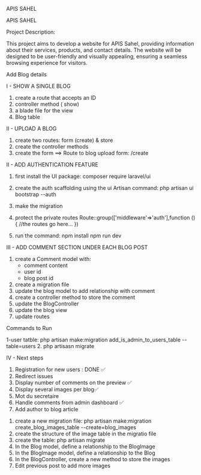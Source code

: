 APIS SAHEL

APIS SAHEL

Project Description:

This project aims to develop a website for APIS Sahel, providing information about their services, products, and contact details. The website will be designed to be user-friendly and visually appealing, ensuring a seamless browsing experience for visitors.

Add Blog details

I - SHOW A SINGLE BLOG

1. create a route that accepts an ID
2. controller method ( show)
3. a blade file for the view
4. Blog table

II - UPLOAD A BLOG

1. create two routes: form (create) & store
2. create the controller methods
3. create the form
   ==> Route to blog upload form: /create

II - ADD AUTHENTICATION FEATURE

1. first install the UI package: composer require laravel/ui
2. create the auth scaffolding using the ui Artisan command: php artisan ui bootstrap --auth
3. make the migration
4. protect the private routes
   Route::group(['middleware'=>'auth'],function (){
   //the routes go here...
   })

5. run the command:
   npm install
   npm run dev

III - ADD COMMENT SECTION UNDER EACH BLOG POST

1. create a Comment model with:
    - comment content
    - user id
    - blog post id
2. create a migration file
3. update the blog model to add relationship with comment
4. create a controller method to store the comment
5. update the BlogController
6. update the blog view
7. update routes

Commands to Run

1-user tatble: php artisan make:migration add_is_admin_to_users_table --table=users 2. php artisasn migrate

IV - Next steps

1. Registration for new users : DONE ✅
2. Redirect issues
3. Display number of comments on the preview ✅
4. Display several images per blog✅
5. Mot du secretaire
6. Handle comments from admin dashboard ✅
7. Add author to blog article

<!-- Add Multiple images per Blog -->

1. create a new migration file: php artisan make:migration create_blog_images_table --create=blog_images
2. create the structure of the image table in the migratio file
3. create the table: php artisan migrate
4. In the Blog model, define a relationship to the BlogImage
5. In the BlogImage model, define a relationship to the Blog
6. In the BlogController, create a new method to store the images
7. Edit previous post to add more images
